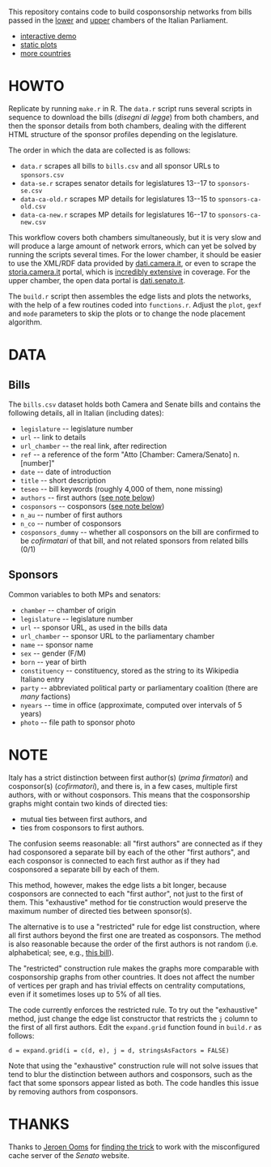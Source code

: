 This repository contains code to build cosponsorship networks from bills passed in the [lower][ca] and [upper][se] chambers of the Italian Parliament. 

- [interactive demo](http://f.briatte.org/parlviz/parlamento/)
- [static plots](http://f.briatte.org/parlviz/parlamento/plots.html)
- [more countries](https://github.com/briatte/parlnet)

[ca]: http://www.camera.it/
[se]: http://www.senato.it/

# HOWTO

Replicate by running `make.r` in R. The `data.r` script runs several scripts in sequence to download the bills (_disegni di legge_) from both chambers, and then the sponsor details from both chambers, dealing with the different HTML structure of the sponsor profiles depending on the legislature.

The order in which the data are collected is as follows:

* `data.r` scrapes all bills to `bills.csv` and all sponsor URLs to `sponsors.csv`
* `data-se.r` scrapes senator details for legislatures 13--17 to `sponsors-se.csv`
* `data-ca-old.r` scrapes MP details for legislatures 13--15 to `sponsors-ca-old.csv`
* `data-ca-new.r` scrapes MP details for legislatures 16--17 to `sponsors-ca-new.csv`

This workflow covers both chambers simultaneously, but it is very slow and will produce a large amount of network errors, which can yet be solved by running the scripts several times. For the lower chamber, it should be easier to use the XML/RDF data provided by [dati.camera.it](http://dati.camera.it/), or even to scrape the [storia.camera.it](http://storia.camera.it/) portal, which is [incredibly extensive](http://storia.camera.it/documenti/progetti-legge) in coverage. For the upper chamber, the open data portal is [dati.senato.it](http://dati.senato.it/).

The `build.r` script then assembles the edge lists and plots the networks, with the help of a few routines coded into `functions.r`. Adjust the `plot`, `gexf` and `mode` parameters to skip the plots or to change the node placement algorithm.

# DATA

## Bills

The `bills.csv` dataset holds both Camera and Senate bills and contains the following details, all in Italian (including dates):

- `legislature` -- legislature number
- `url` -- link to details
- `url_chamber` -- the real link, after redirection
- `ref` -- a reference of the form "Atto [Chamber: Camera/Senato] n. [number]"
- `date` -- date of introduction
- `title` -- short description
- `teseo` -- bill keywords (roughly 4,000 of them, none missing)
- `authors` -- first authors ([see note below](#note))
- `cosponsors` -- cosponsors ([see note below](#note))
- `n_au` -- number of first authors
- `n_co` -- number of cosponsors
- `cosponsors_dummy` -- whether all cosponsors on the bill are confirmed to be _cofirmatari_ of that bill, and not related sponsors from related bills (0/1)

## Sponsors

Common variables to both MPs and senators:

- `chamber` -- chamber of origin
- `legislature` -- legislature number
- `url` -- sponsor URL, as used in the bills data
- `url_chamber` -- sponsor URL to the parliamentary chamber
- `name` -- sponsor name
- `sex` -- gender (F/M)
- `born` -- year of birth
- `constituency` -- constituency, stored as the string to its Wikipedia Italiano entry
- `party` -- abbreviated political party or parliamentary coalition (there are _many_ factions)
- `nyears` -- time in office (approximate, computed over intervals of 5 years)
- `photo` -- file path to sponsor photo

# NOTE

Italy has a strict distinction between first author(s) (_prima firmatori_) and cosponsor(s) (_cofirmatori_), and there is, in a few cases, multiple first authors, with or without cosponsors. This means that the cosponsorship graphs might contain two kinds of directed ties:

- mutual ties between first authors, and
- ties from cosponsors to first authors.

The confusion seems reasonable: all "first authors" are connected as if they had cosponsored a separate bill by each of the other "first authors", and each cosponsor is connected to each first author as if they had cosponsored a separate bill by each of them.

This method, however, makes the edge lists a bit longer, because cosponsors are connected to each "first author", not just to the first of them. This "exhaustive" method for tie construction would preserve the maximum number of directed ties between sponsor(s).

The alternative is to use a "restricted" rule for edge list construction, where all first authors beyond the first one are treated as cosponsors. The method is also reasonable because the order of the first authors is not random (i.e. alphabetical; see, e.g., [this bill](http://www.senato.it/leg/13/BGT/Schede/Ddliter/13114.htm)).

The "restricted" construction rule makes the graphs more comparable with cosponsorship graphs from other countries. It does not affect the number of vertices per graph and has trivial effects on centrality computations, even if it sometimes loses up to 5% of all ties.

The code currently enforces the restricted rule. To try out the "exhaustive" method, just change the edge list constructor that restricts the `j` column to the first of all first authors. Edit the `expand.grid` function found in `build.r` as follows:

```{r}
d = expand.grid(i = c(d, e), j = d, stringsAsFactors = FALSE)
```

Note that using the "exhaustive" construction rule will not solve issues that tend to blur the distinction between authors and cosponsors, such as the fact that some sponsors appear listed as both. The code handles this issue by removing authors from cosponsors.

# THANKS

Thanks to [Jeroen Ooms](https://github.com/jeroenooms/) for [finding the trick](https://github.com/jeroenooms/curl/issues/35) to work with the misconfigured cache server of the _Senato_ website.
